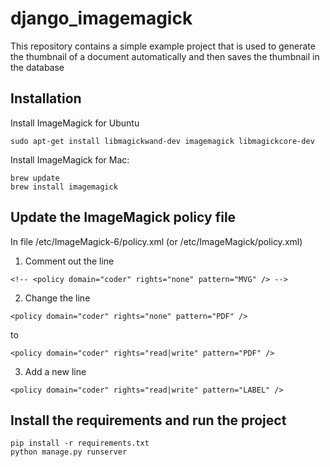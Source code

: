 # django_imagemagick
This repository contains a simple example project that is used to generate the thumbnail of a document automatically and then saves the thumbnail in the database

## Installation
Install ImageMagick for Ubuntu
```
sudo apt-get install libmagickwand-dev imagemagick libmagickcore-dev
```

Install ImageMagick for Mac:
```
brew update
brew install imagemagick
```

## Update the ImageMagick policy file
In file /etc/ImageMagick-6/policy.xml (or /etc/ImageMagick/policy.xml)
1. Comment out the line
```
<!-- <policy domain="coder" rights="none" pattern="MVG" /> -->
```
2. Change the line
```
<policy domain="coder" rights="none" pattern="PDF" />
```
to
```
<policy domain="coder" rights="read|write" pattern="PDF" />
```
3. Add a new line
```
<policy domain="coder" rights="read|write" pattern="LABEL" />
```

## Install the requirements and run the project
```
pip install -r requirements.txt
python manage.py runserver 
```
